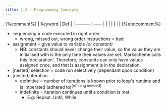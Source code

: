 ```yaml
---
title: 1.2 - Programming Concepts
---
```


{%comment%}
| Keyword | Def  |
| ------- | ---- |
|         |      |
|         |      |
{%endcomment%}

- sequencing = code executed in right order
  - wrong, missed out, wrong order instructions = bad
- assignment = give value to variable *(or constant)*
  - NB: constants should never change their value, so the value they are initialised with is the only time their values are set. Markscheme calls this 'declaration'. Therefore, constants can only have values assigned once, and that is assignment is in the declaration.
- [nested] selection = code run selectively (dependant upon condition)
- [nested] iteration
  - definitive = number of iterations is known prior to loop's runtime and is imperated (adhered to)<sup>[refining needed]</sup>
  - indefinite = iteration continues until a condition is met
    - E.g: Repeat..Until, While

